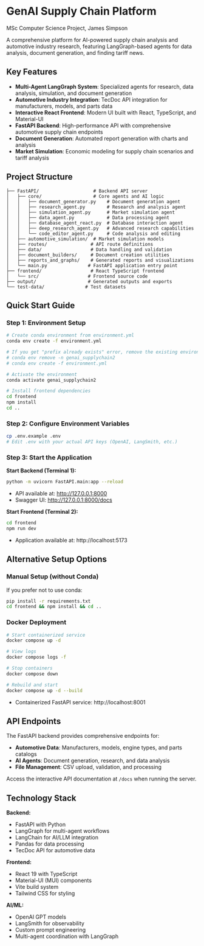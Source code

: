 # GenAI Supply Chain Platform
MSc Computer Science Project, James Simpson

A comprehensive platform for AI-powered supply chain analysis and automotive industry research, featuring LangGraph-based agents for data analysis, document generation, and finding tariff news.

## Key Features

- **Multi-Agent LangGraph System**: Specialized agents for research, data analysis, simulation, and document generation
- **Automotive Industry Integration**: TecDoc API integration for manufacturers, models, and parts data
- **Interactive React Frontend**: Modern UI built with React, TypeScript, and Material-UI
- **FastAPI Backend**: High-performance API with comprehensive automotive supply chain endpoints
- **Document Generation**: Automated report generation with charts and analysis
- **Market Simulation**: Economic modeling for supply chain scenarios and tariff analysis

## Project Structure

```
├── FastAPI/                    # Backend API server
│   ├── core/                   # Core agents and AI logic
│   │   ├── document_generator.py    # Document generation agent
│   │   ├── research_agent.py        # Research and analysis agent
│   │   ├── simulation_agent.py      # Market simulation agent
│   │   ├── data_agent.py            # Data processing agent
│   │   ├── database_agent_react.py  # Database interaction agent
│   │   ├── deep_research_agent.py   # Advanced research capabilities
│   │   └── code_editor_agent.py     # Code analysis and editing
│   ├── automotive_simulation/  # Market simulation models
│   ├── routes/                # API route definitions
│   ├── data/                  # Data handling and validation
│   ├── document_builders/     # Document creation utilities
│   ├── reports_and_graphs/    # Generated reports and visualizations
│   └── main.py               # FastAPI application entry point
├── frontend/                  # React TypeScript frontend
│   └── src/                  # Frontend source code
├── output/                   # Generated outputs and exports
└── test-data/               # Test datasets
```

## Quick Start Guide

### Step 1: Environment Setup
```bash
# Create conda environment from environment.yml
conda env create -f environment.yml

# If you get "prefix already exists" error, remove the existing environment first:
# conda env remove -n genai_supplychain2
# conda env create -f environment.yml

# Activate the environment
conda activate genai_supplychain2

# Install frontend dependencies
cd frontend
npm install
cd ..
```

### Step 2: Configure Environment Variables
```bash
cp .env.example .env
# Edit .env with your actual API keys (OpenAI, LangSmith, etc.)
```

### Step 3: Start the Application

**Start Backend (Terminal 1):**
```bash
python -m uvicorn FastAPI.main:app --reload
```
- API available at: http://127.0.0.1:8000
- Swagger UI: http://127.0.0.1:8000/docs

**Start Frontend (Terminal 2):**
```bash
cd frontend
npm run dev
```
- Application available at: http://localhost:5173

## Alternative Setup Options

### Manual Setup (without Conda)
If you prefer not to use conda:
```bash
pip install -r requirements.txt
cd frontend && npm install && cd ..
```

### Docker Deployment
```bash
# Start containerized service
docker compose up -d

# View logs
docker compose logs -f

# Stop containers
docker compose down

# Rebuild and start
docker compose up -d --build
```
- Containerized FastAPI service: http://localhost:8001

## API Endpoints

The FastAPI backend provides comprehensive endpoints for:

- **Automotive Data**: Manufacturers, models, engine types, and parts catalogs
- **AI Agents**: Document generation, research, and data analysis
- **File Management**: CSV upload, validation, and processing

Access the interactive API documentation at `/docs` when running the server.

## Technology Stack

**Backend:**
- FastAPI with Python
- LangGraph for multi-agent workflows
- LangChain for AI/LLM integration
- Pandas for data processing
- TecDoc API for automotive data

**Frontend:**
- React 19 with TypeScript
- Material-UI (MUI) components
- Vite build system
- Tailwind CSS for styling

**AI/ML:**
- OpenAI GPT models
- LangSmith for observability
- Custom prompt engineering
- Multi-agent coordination with LangGraph